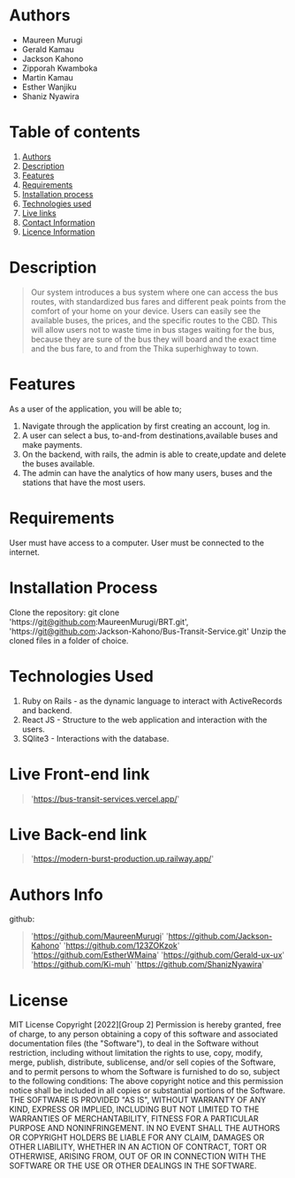 # Authors
* Maureen Murugi
* Gerald Kamau
* Jackson Kahono
* Zipporah Kwamboka
* Martin Kamau
* Esther Wanjiku
* Shaniz Nyawira

# Table of contents
1. [Authors](#contributers)
2. [Description](#Description)
3. [Features](Features)
4. [Requirements](#Requirements)
5. [Installation process](#Installation)
6. [Technologies used](#Technologies)
7. [Live links](#Links)
8. [Contact Information](#Contact-Information)
9. [Licence Information](#License)
# Description
>  Our system introduces a bus system where one can access the bus routes, with standardized bus fares and different peak points from the comfort of  your home on your device.  Users can easily see the available buses, the prices, and the specific routes to the CBD.
 This will allow users not to waste time in bus stages waiting for the bus, because they are sure of the bus they will board and the exact time and the bus fare, to and from the Thika superhighway to town.

# Features
As a user of the application, you will be able to;
1. Navigate through the application by first creating an account, log in.
2. A user can select a bus, to-and-from destinations,available buses and make payments.
3. On the backend, with rails, the admin is able to create,update and delete the buses available.
4. The admin can have the analytics of how many users, buses and the stations that have the most users.
# Requirements
User must have access to a computer.
User must be connected to the internet.
# Installation Process
Clone the repository: git clone 'https://git@github.com:MaureenMurugi/BRT.git', 'https://git@github.com:Jackson-Kahono/Bus-Transit-Service.git'
Unzip the cloned files in a folder of choice.
# Technologies Used
1. Ruby on Rails - as the dynamic language to interact with ActiveRecords and backend.
2. React JS - Structure to the web application and interaction with the users.
3. SQlite3 - Interactions with the database.
# Live Front-end link
> 'https://bus-transit-services.vercel.app/'
# Live Back-end link
> 'https://modern-burst-production.up.railway.app/'
# Authors Info
github:
>'https://github.com/MaureenMurugi'
>'https://github.com/Jackson-Kahono'
>'https://github.com/123ZOKzok'
>'https://github.com/EstherWMaina'
>'https://github.com/Gerald-ux-ux'
>'https://github.com/Ki-muh'
>'https://github.com/ShanizNyawira'
# License
MIT License
Copyright [2022][Group 2]
Permission is hereby granted, free of charge, to any person obtaining a copy of this software and associated documentation files (the "Software"), to deal in the Software without restriction, including without limitation the rights to use, copy, modify, merge, publish, distribute, sublicense, and/or sell copies of the Software, and to permit persons to whom the Software is furnished to do so, subject to the following conditions:
The above copyright notice and this permission notice shall be included in all copies or substantial portions of the Software.
THE SOFTWARE IS PROVIDED "AS IS", WITHOUT WARRANTY OF ANY KIND, EXPRESS OR IMPLIED, INCLUDING BUT NOT LIMITED TO THE WARRANTIES OF MERCHANTABILITY, FITNESS FOR A PARTICULAR PURPOSE AND NONINFRINGEMENT. IN NO EVENT SHALL THE AUTHORS OR COPYRIGHT HOLDERS BE LIABLE FOR ANY CLAIM, DAMAGES OR OTHER LIABILITY, WHETHER IN AN ACTION OF CONTRACT, TORT OR OTHERWISE, ARISING FROM, OUT OF OR IN CONNECTION WITH THE SOFTWARE OR THE USE OR OTHER DEALINGS IN THE SOFTWARE.
